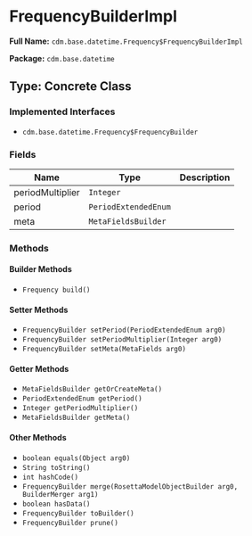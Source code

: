 # FrequencyBuilderImpl

**Full Name:** `cdm.base.datetime.Frequency$FrequencyBuilderImpl`

**Package:** `cdm.base.datetime`

## Type: Concrete Class

### Implemented Interfaces

- `cdm.base.datetime.Frequency$FrequencyBuilder`

### Fields

| Name | Type | Description |
|------|------|-------------|
| periodMultiplier | `Integer` |  |
| period | `PeriodExtendedEnum` |  |
| meta | `MetaFieldsBuilder` |  |

### Methods

#### Builder Methods

- `Frequency build()`

#### Setter Methods

- `FrequencyBuilder setPeriod(PeriodExtendedEnum arg0)`
- `FrequencyBuilder setPeriodMultiplier(Integer arg0)`
- `FrequencyBuilder setMeta(MetaFields arg0)`

#### Getter Methods

- `MetaFieldsBuilder getOrCreateMeta()`
- `PeriodExtendedEnum getPeriod()`
- `Integer getPeriodMultiplier()`
- `MetaFieldsBuilder getMeta()`

#### Other Methods

- `boolean equals(Object arg0)`
- `String toString()`
- `int hashCode()`
- `FrequencyBuilder merge(RosettaModelObjectBuilder arg0, BuilderMerger arg1)`
- `boolean hasData()`
- `FrequencyBuilder toBuilder()`
- `FrequencyBuilder prune()`

